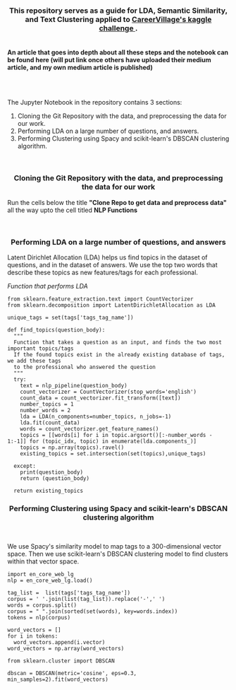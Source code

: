 <h3 align="center">
This repository serves as a guide for LDA, Semantic Similarity, and Text Clustering applied to <a href="https://www.kaggle.com/c/data-science-for-good-careervillage"> CareerVillage's kaggle challenge </a>.
  <br></br>
</h3>

**An article that goes into depth about all these steps and the notebook can be found here (will put link once others have uploaded their medium article, and my own medium article is published)**

<br><br>

The Jupyter Notebook in the repository contains 3 sections:

1. Cloning the Git Repository with the data, and preprocessing the data for our work.
2. Performing LDA on a large number of questions, and answers.
3. Performing Clustering using Spacy and scikit-learn's DBSCAN clustering algorithm.


<br>

<h3 align='center'>  Cloning the Git Repository with the data, and preprocessing the data for our work </h3>

Run the cells below the title **"Clone Repo to get data and preprocess data"** all the way upto the cell titled **NLP Functions**

<br>

<h3 align='center'>  Performing LDA on a large number of questions, and answers </h3>

Latent Dirichlet Allocation (LDA) helps us find topics in the dataset of questions, and in the dataset of answers. We use the top two words that describe these topics as new features/tags for each professional. 

*Function that performs LDA* 

```
from sklearn.feature_extraction.text import CountVectorizer
from sklearn.decomposition import LatentDirichletAllocation as LDA

unique_tags = set(tags['tags_tag_name'])

def find_topics(question_body):
  """
  Function that takes a question as an input, and finds the two most important topics/tags
  If the found topics exist in the already existing database of tags, we add these tags
  to the professional who answered the question
  """
  try:
    text = nlp_pipeline(question_body)
    count_vectorizer = CountVectorizer(stop_words='english')
    count_data = count_vectorizer.fit_transform([text])
    number_topics = 1
    number_words = 2
    lda = LDA(n_components=number_topics, n_jobs=-1)
    lda.fit(count_data)
    words = count_vectorizer.get_feature_names()
    topics = [[words[i] for i in topic.argsort()[:-number_words - 1:-1]] for (topic_idx, topic) in enumerate(lda.components_)]
    topics = np.array(topics).ravel()
    existing_topics = set.intersection(set(topics),unique_tags)
  
  except:
    print(question_body)
    return (question_body)

  return existing_topics
```

<h3 align='center'> Performing Clustering using Spacy and scikit-learn's DBSCAN clustering algorithm </h3>

<br>

We use Spacy's similarity model to map tags to a 300-dimensional vector space. Then we use scikit-learn's DBSCAN clustering model to find clusters within that vector space.

```
import en_core_web_lg
nlp = en_core_web_lg.load()

tag_list =  list(tags['tags_tag_name'])
corpus = ' '.join(list(tag_list)).replace('-',' ')
words = corpus.split()
corpus = " ".join(sorted(set(words), key=words.index))
tokens = nlp(corpus)

word_vectors = []
for i in tokens:
  word_vectors.append(i.vector)
word_vectors = np.array(word_vectors)

from sklearn.cluster import DBSCAN

dbscan = DBSCAN(metric='cosine', eps=0.3, min_samples=2).fit(word_vectors)
```


